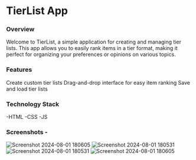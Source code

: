 # TierList App

### Overview

Welcome to TierList, a simple application for creating and managing tier lists. This app allows you to easily rank items in a tier format, making it perfect for organizing your preferences or opinions on various topics.

### Features

Create custom tier lists
Drag-and-drop interface for easy item ranking
Save and load tier lists

### Technology Stack

-HTML
-CSS
-JS

### Screenshots -

![Screenshot 2024-08-01 180605](https://github.com/user-attachments/assets/3b2f1625-6959-4c0b-8f6c-d1bc262315a4)
![Screenshot 2024-08-01 180531](https://github.com/user-attachments/assets/35d477fd-811e-4da9-83b6-64c8e4784971)
![Screenshot 2024-08-01 180531](https://github.com/user-attachments/assets/c290d43e-7b8f-487d-a1f9-015724b18f20)
![Screenshot 2024-08-01 180605](https://github.com/user-attachments/assets/d6cb2a12-b29a-4d3e-a5d1-c371166edcc9)
